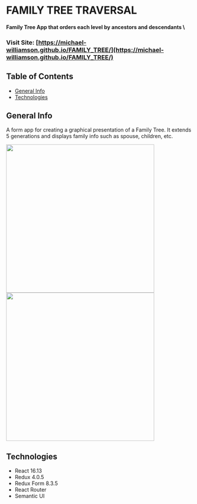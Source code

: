 #       FAMILY TREE TRAVERSAL                                                                 

#### Family Tree App that orders each level by ancestors and descendants \




### Visit Site: [https://michael-williamson.github.io/FAMILY_TREE/](https://michael-williamson.github.io/FAMILY_TREE/)




## Table of Contents

* [General Info](#general-info)
* [Technologies](#technologies)


## General Info

A form app for creating a graphical presentation of a Family Tree.  It extends 5 generations
and displays family info such as spouse, children, etc.  


<img src="https://github.com/michael-williamson/FAMILY_TREE/blob/master/demoGifs/family_tree_form.gif" width="400">
<img src="https://github.com/michael-williamson/FAMILY_TREE/blob/master/demoGifs/family_tree_tree.gif" width="400">



## Technologies 

* React 16.13
* Redux 4.0.5
* Redux Form 8.3.5
* React Router
* Semantic UI 



   